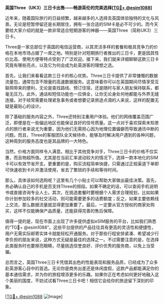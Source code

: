 **英国Three（UK3）三日卡出售——畅游英伦的完美选择[[TG💪+ @esim1088](https://t.me/s/esim1088)]**

近年来，随着国际旅行的日益频繁，越来越多的人选择去英国体验独特的文化与风景。无论是短暂停留还是长期居住，拥有一张合适的SIM卡是必不可少的。而今天要给大家介绍的就是一款非常适合短期游客的神器——英国Three（简称UK3）三日卡。

Three是一家总部位于英国的电信运营商，以其灵活多样的套餐和极具竞争力的价格在本地市场占据了一席之地。特别是针对短期旅行者推出的三日卡，更是因其性价比高、使用方便等特点受到了广泛欢迎。接下来，我们就来详细聊聊这款三日卡究竟有哪些亮点，以及它为何会成为赴英游客的理想之选。

首先，让我们来看看这款三日卡的核心优势。Three三日卡提供了非常慷慨的数据流量包，通常包含不限量的高速数据服务。这意味着你可以在英国期间尽情享受互联网带来的便利，无论是查找路线、预订住宿，还是随时与家人朋友保持联系，都毫无压力。此外，通话和短信功能也一应俱全，让你无论身处何地都能与外界无缝连接。对于经常需要处理紧急事务或者想要记录旅途点滴的人来说，这样的配置无疑是最贴心的设计。

除了基础的服务内容之外，Three还特别注重用户体验。他们的网络覆盖范围广泛，即便是在一些偏远地区也能保证良好的信号质量。这一点对于喜欢探索未知景点的旅行者来说尤为重要，因为他们无需担心因为地理位置偏僻而导致通讯中断的问题。而且，Three的客服团队全天候待命，能够及时解决用户遇到的各种问题，这种周到的服务态度也是其品牌的一大特色。

当然，价格方面同样令人满意。相比于其他竞争对手，Three三日卡的价格不仅实惠，而且物超所值。尤其是在当前汇率波动较大的情况下，选择一款本地化的SIM卡可以有效节省开支。更重要的是，购买流程简单快捷，只需通过正规渠道下单即可快速收到卡片并激活使用，省去了繁琐的手续和等待时间。

那么，具体该如何选购呢？这里有几个小贴士可以帮助大家做出最佳决策。首先，务必确认自己的手机是否支持Three的频段。如果不确定的话，可以查阅手机说明书或直接咨询专业人士。其次，在挑选套餐时要根据个人需求合理规划，比如如果你计划参加较多的社交活动，则可能需要更多的话费额度；反之，如果主要依赖线上交流，那么数据流量就显得更加重要了。最后，一定要从官方授权的商家处购买，这样不仅能确保产品质量，还能获得完善的售后保障。

值得一提的是，现在市面上出现了许多提供虚拟eSIM服务的平台，比如我们熟悉的“TG💪+ @esim1088”。这些平台提供的产品往往具有更高的灵活性和便捷性，用户无需实际邮寄实体卡就能轻松开通服务。对于那些行程安排紧凑、希望减少行李负担的朋友来说，这种方式无疑是最佳的选择之一。不过需要注意的是，在选择此类服务时也要擦亮眼睛，尽量挑选信誉良好、评价优秀的服务商，以免上当受骗。

总而言之，英国Three三日卡凭借其出色的性能表现和服务品质，已经成为了众多赴英游客心目中的首选。无论你是商务出差还是休闲度假，这款产品都能满足你的基本通信需求，并为你的旅程增添更多的乐趣。如果你正在考虑如何更好地融入这个美丽的国度，不妨试试看Three三日卡吧！相信它会给你的旅途留下深刻的印象。

[[TG💪+ @esim1088](https://t.me/s/esim1088) ![Image](https://i.postimg.cc/4NQfJmqS/Snipaste-2025-05-13-00-14-12.png)]